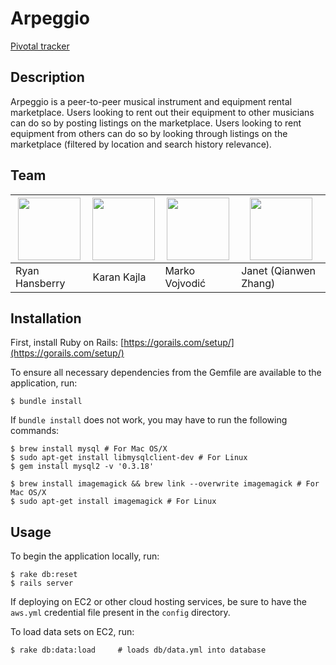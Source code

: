# Arpeggio

[Pivotal tracker ](https://www.pivotaltracker.com/n/projects/1321100 "Pivotal tracker ")

## Description

Arpeggio is a peer-to-peer musical instrument and equipment rental marketplace. Users looking to rent out their equipment to other musicians can do so by posting listings on the marketplace. Users looking to rent equipment from others can do so by looking through listings on the marketplace (filtered by location and search history relevance).

## Team

<a href="https://github.com/rhansby"><img src="https://avatars1.githubusercontent.com/u/1788374?v=3&s=100" width="100" height="100"></a> | <a href="https://github.com/kkajla12"><img src="https://avatars1.githubusercontent.com/u/4977332?v=3&s=100" width="100" height="100"></a> | <a href="https://github.com/m-vojvodic"><img src="https://avatars1.githubusercontent.com/u/6474701?v=3&s=100" width="100" height="100"></a> | <a href="https://github.com/PeanutJ"><img src="https://avatars1.githubusercontent.com/u/9071142?v=3&s=100" width="100" height="100"></a>
--- | --- | --- | ---
Ryan Hansberry | Karan Kajla | Marko Vojvodić | Janet (Qianwen Zhang)

## Installation

First, install Ruby on Rails: [https://gorails.com/setup/](https://gorails.com/setup/)

To ensure all necessary dependencies from the Gemfile are available to the application, run:

```
$ bundle install
```

If `bundle install` does not work, you may have to run the following commands:

```
$ brew install mysql # For Mac OS/X
$ sudo apt-get install libmysqlclient-dev # For Linux
$ gem install mysql2 -v '0.3.18'

$ brew install imagemagick && brew link --overwrite imagemagick # For Mac OS/X
$ sudo apt-get install imagemagick # For Linux
```

## Usage

To begin the application locally, run:

```
$ rake db:reset
$ rails server
```

If deploying on EC2 or other cloud hosting services, be sure to have the
`aws.yml` credential file present in the `config` directory.

To load data sets on EC2, run:

```
$ rake db:data:load     # loads db/data.yml into database
```
